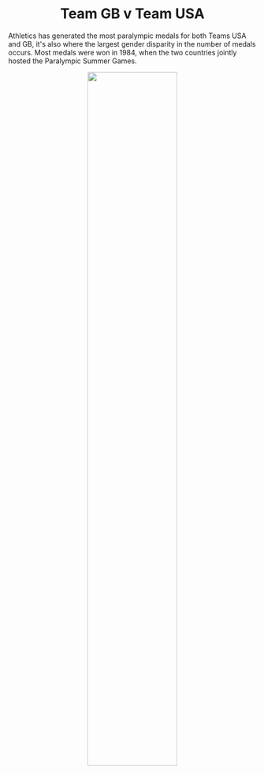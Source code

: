 <h1 align="center">
  Team GB v Team USA</h1>
Athletics has generated the most paralympic medals for both Teams USA and GB, it's also where the largest gender disparity in the number of medals occurs. Most medals were won in 1984, when the two countries jointly hosted the Paralympic Summer Games.

<p align="center">
  <img src="https://github.com/nrennie/tidytuesday/blob/main/2021/03-08-2021/03082021.gif?raw=true" width="60%">
    </p>